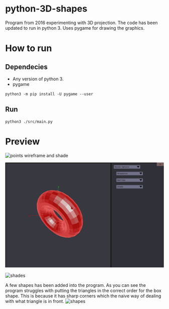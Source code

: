 # python-3D-shapes
Program from 2016 experimenting with 3D projection. 
The code has been updated to run in python 3.
Uses pygame for drawing the graphics.

# How to run
## Dependecies
- Any version of python 3.
- pygame
```
python3 -m pip install -U pygame --user
```
## Run
```
python3 ./src/main.py
```

# Preview

![points wireframe and shade](./gifs/torus-point-wireframe-shade.gif)

![projections](./gifs/torus-projection.gif)

![shades](./gifs/torus-shades.gif)

A few shapes has been added into the program. As you can see the program struggles with putting the triangles in the correct order for the box shape. 
This is because it has sharp corners which the naive way of dealing with what triangle is in front.
![shapes](./gifs/shapes.gif)